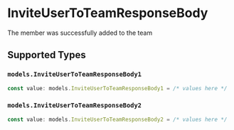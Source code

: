# InviteUserToTeamResponseBody

The member was successfully added to the team


## Supported Types

### `models.InviteUserToTeamResponseBody1`

```typescript
const value: models.InviteUserToTeamResponseBody1 = /* values here */
```

### `models.InviteUserToTeamResponseBody2`

```typescript
const value: models.InviteUserToTeamResponseBody2 = /* values here */
```

